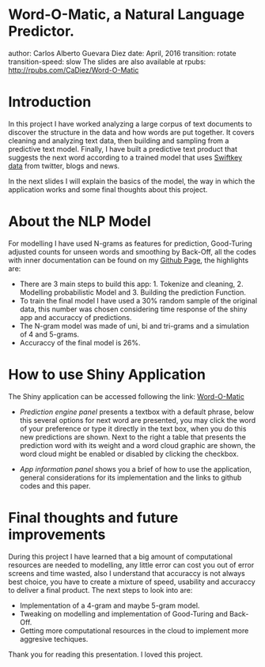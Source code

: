 Word-O-Matic, a Natural Language Predictor.
========================================================
author: Carlos Alberto Guevara Diez
date: April, 2016
transition: rotate
transition-speed: slow 
The slides are also available at rpubs:
http://rpubs.com/CaDiez/Word-O-Matic

Introduction
========================================================
In this project I have worked analyzing a large corpus of text documents to discover the structure in the data and how words are put together. It covers cleaning and analyzing text data, then building and sampling from a predictive text model. Finally, I have built a predictive text product that suggests the next word according to a trained model that uses [Swiftkey data](https://d396qusza40orc.cloudfront.net/dsscapstone/dataset/Coursera-SwiftKey.zip) from twitter, blogs and news.

In the next slides I will explain the basics of the model, the way in which the application works and some final thoughts about this project.

About the NLP Model
========================================================
For modelling I have used N-grams as features for prediction, Good-Turing adjusted counts for unseen words and smoothing by Back-Off, all the codes with inner documentation can be found on my [Github Page](https://github.com/CaDiez/Capstone), the highlights are:

- There are 3 main steps to build this app: 1. Tokenize and cleaning, 2. Modelling probabilistic Model and 3. Building the prediction Function.
- To train the final model I have used a 30% random sample of the original data, this number was chosen considering time response of the shiny app and accuraccy of predictions.
- The N-gram model was made of uni, bi and tri-grams and a simulation of 4 and 5-grams.
- Accuraccy of the final model is 26%.

How to use Shiny Application
========================================================
The Shiny application  can be accessed following the link:
[Word-O-Matic](https://cadiez.shinyapps.io/Word-O-Matic)

- *Prediction engine panel* presents a textbox with a default phrase, below this several options for next word are presented, you may click the word of your preference or type it directly in the text box, when you do this new predictions are shown. Next to the right a table that presents the prediction word with its weight and a word cloud graphic are shown, the word cloud might be enabled or disabled by clicking the checkbox.

- *App information panel* shows you a brief of how to use the application, general considerations for its implementation and the links to github codes and this paper.

Final thoughts and future improvements
========================================================
During this project I have learned that a big amount of computational resources are needed  to modelling, any little error can cost you out of error screens and time wasted, also I understand that accuraccy is not always best choice, you have to create a mixture of speed, usability and accuraccy to deliver a final product. The next steps to look into are:

- Implementation of a 4-gram and maybe 5-gram model.
- Tweaking on modelling and implementation of Good-Turing and Back-Off.
- Getting more computational resources in the cloud to implement more aggresive techiques.

Thank you for reading this presentation. I loved this project.
